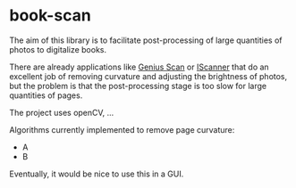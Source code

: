 # book-scan
The aim of this library is to facilitate post-processing of large quantities of photos to digitalize books.

There are already applications like [Genius Scan](https://play.google.com/store/apps/details?id=com.thegrizzlylabs.geniusscan.free) or [IScanner](https://iscanner.com/) that do an excellent job of removing curvature and adjusting the brightness of photos, but the problem is that the post-processing stage is too slow for large quantities of pages.

The project uses openCV, ...

Algorithms currently implemented to remove page curvature:
- A
- B

Eventually, it would be nice to use this in a GUI.
